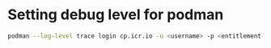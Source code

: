 # Setting debug level for podman
```bash
podman --log-level trace login cp.icr.io -u <username> -p <entitlement-key>
```